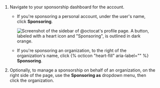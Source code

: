 1. Navigate to your sponsorship dashboard for the account.
   - If you're sponsoring a personal account, under the user's name, click **Sponsoring**.

     ![Screenshot of the sidebar of @octocat's profile page. A button, labeled with a heart icon and "Sponsoring", is outlined in dark orange.](/assets/images/help/profile/sponsoring-button.png)
   - If you're sponsoring an organization, to the right of the organization's name, click {% octicon "heart-fill" aria-label="" %} **Sponsoring**.
1. Optionally, to manage a sponsorship on behalf of an organization, on the right side of the page, use the **Sponsoring as** dropdown menu, then click the organization.
